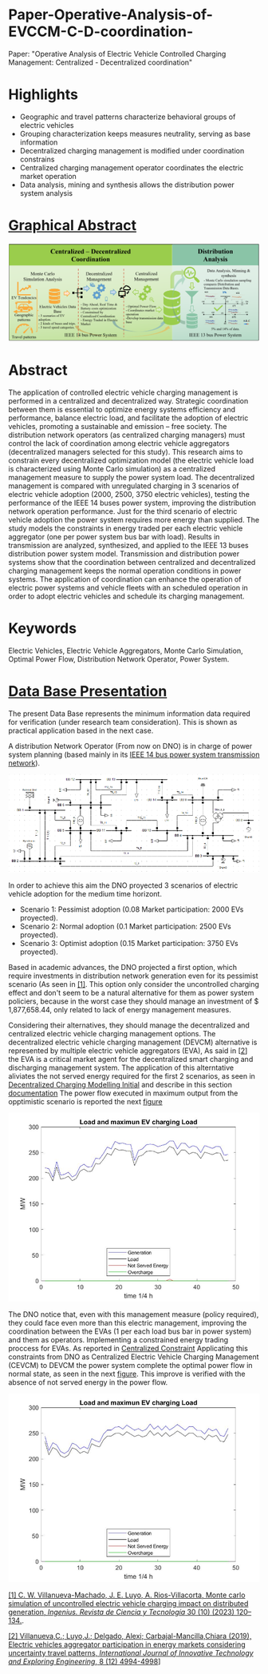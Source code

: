 # Paper-Operative-Analysis-of-EVCCM-C-D-coordination-
Paper: "Operative Analysis of Electric Vehicle Controlled Charging Management: Centralized - Decentralized coordination"

# Highlights

* Geographic and travel patterns characterize behavioral groups of electric vehicles
* Grouping characterization keeps measures neutrality, serving as base information
* Decentralized charging management is modified under coordination constrains
* Centralized charging management operator coordinates the electric market operation
* Data analysis, mining and synthesis allows the distribution power system analysis

# [Graphical Abstract](.//DB/GA.png)

![Graphical Abstract](.//DB/GA.png)

# Abstract

The application of controlled electric vehicle charging management is performed in a centralized and decentralized way. Strategic coordination between them is essential to optimize energy systems efficiency and performance, balance electric load, and facilitate the adoption of electric vehicles, promoting a sustainable and emission – free society. The distribution network operators (as centralized charging managers) must control the lack of coordination among electric vehicle aggregators (decentralized managers selected for this study). This research aims to constrain every decentralized optimization model (the electric vehicle load is characterized using Monte Carlo simulation) as a centralized management measure to supply the power system load. The decentralized management is compared with unregulated charging in 3 scenarios of electric vehicle adoption (2000, 2500, 3750 electric vehicles), testing the performance of the IEEE 14 buses power system, improving the distribution network operation performance. Just for the third scenario of electric vehicle adoption the power system requires more energy than supplied. The study models the constraints in energy traded per each electric vehicle aggregator (one per power system bus bar with load). Results in transmission are analyzed, synthesized, and applied to the IEEE 13 buses distribution power system model. Transmission and distribution power systems show that the coordination between centralized and decentralized charging management keeps the normal operation conditions in power systems. The application of coordination can enhance the operation of electric power systems and vehicle fleets with an scheduled operation in order to adopt electric vehicles and schedule its charging management.

# Keywords

Electric Vehicles, Electric Vehicle Aggregators, Monte Carlo Simulation, Optimal Power Flow, Distribution Network Operator, Power System.

# [Data Base Presentation](.//DB/DB%20Readme.md)
The present Data Base represents the minimum information data required for verification (under research team consideration). This is shown as practical application based in the next case.

A distribution Network Operator (From now on DNO) is  in charge of power system planning (based mainly in its [IEEE 14 bus power system transmission network](.//DB/Power%20System%20Data/)).

![IEEE 14 Power System](.//DB/Power%20System%20Data/IEEE14BUSunifilar.PNG)

In order to achieve this aim the DNO proyected 3 scenarios of electric vehicle adoption for the medium time horizont.
* Scenario 1: Pessimist adoption (0.08 Market participation: 2000 EVs proyected).
* Scenario 2: Normal adoption (0.1 Market participation: 2500 EVs proyected).
* Scenario 3: Optimist adoption (0.15 Market participation: 3750 EVs proyected).

Based in academic advances, the DNO projected a first option, which require investments in distribution network generation even for its pessimist scenario (As seen in [[1]](https://ingenius.ups.edu.ec/index.php/ingenius/article/view/7272). This option only consider the uncontrolled charging effect and don't seem to be a natural alternative for them as power system policiers, because in the worst case they should manage an investment of $ 1,877,658.44, only related to lack of energy management measures.

Considering their alternatives, they should manage the decentralized and centralized electric vehicle charging management options. The decentralized electric vehicle charging management (DEVCM) alternative is represented by multiple electric vehicle aggregators (EVA), As said in [[2](https://www.researchgate.net/publication/364097345_Electric_Vehicles_Aggregator_Participation_in_Energy_Markets_Considering_Uncertainty_Travel_Patterns)] the EVA is a critical market agent for the decentralized smart charging and discharging management system. The application of this alterntative aliviates the not served energy required for the first 2 scenarios, as seen in [Decentralized Charging Modelling Initial](.//DB/DCM%20Ini/) and describe in this section [documentation](.//DB/DCM%20Ini/DCM%20Ini%20Readme.md) The power flow executed in maximum output from the opptimistic scenario is reported the next [figure](.//DB/DCM%20Ini/Sc3/IEEE%2014validacion/IEEE%2014validacionPSF4.jpg)

![Figure 1: Scenario 3 Maximum MCS output](.//DB/DCM%20Ini/Sc3/IEEE%2014validacion/IEEE%2014validacionPSF4.jpg)

The DNO notice that, even with this management measure (policy required), they could face even more than this electric management, improving the coordination between the EVAs (1 per each load bus bar in power system) and them as operators. Implementing a constrained energy trading proccess for EVAs. As reported in [Centralized Constraint](.//Centralized%20Constraint) Applicating this constraints from DNO as Centralized Electric Vehicle Charging Management (CEVCM) to DEVCM the power system complete the optimal power flow in normal state, as seen in the next [figure](.//DB/Decentralized%20PF%20Constrained/IEEE%2014validacion/IEEE%2014validacionPSF4.jpg). This improve is verified with the absence of not served energy in the power flow.

![Figure 2: Scenario 3 Maximum MCS output constrained](.//DB/Decentralized%20PF%20Constrained/IEEE%2014validacion/IEEE%2014validacionPSF4.jpg)

[[1] C. W. Villanueva-Machado, J. E. Luyo, A. Rios-Villacorta,  Monte carlo simulation of uncontrolled electric vehicle charging  impact on distributed generation, *Ingenius. Revista de Ciencia y Tecnología* 30 (10) (2023) 120–134.](https://ingenius.ups.edu.ec/index.php/ingenius/article/view/7272).

[[2] Villanueva,C.; Luyo,J.; Delgado, Alexi; Carbajal-Mancilla,Chiara (2019), Electric vehicles aggregator participation in energy markets considering uncertainty travel patterns, *International Journal of Innovative Technology and Exploring Engineering*,   8 (12) 4994-4998](https://www.researchgate.net/publication/364097345_Electric_Vehicles_Aggregator_Participation_in_Energy_Markets_Considering_Uncertainty_Travel_Patterns)]
